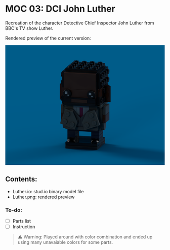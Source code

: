 # MOC 03: DCI John Luther

Recreation of the character Detective Chief Inspector John Luther from BBC's TV show Luther.

Rendered preview of the current version:

![Preview](Luther.png)

## Contents:

- Luther.io: stud.io binary model file
- Luther.png: rendered preview

### To-do:

- [ ] Parts list
- [ ] Instruction

> ⚠️ Warning: Played around with color combination and ended up using many unavaiable colors for some parts.
